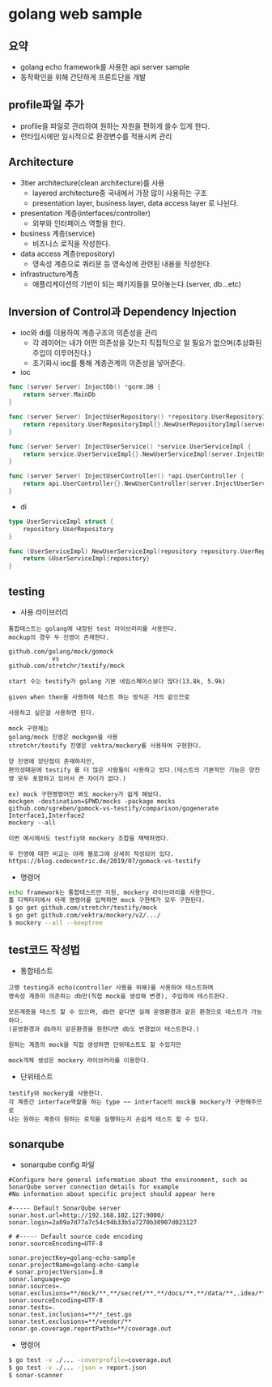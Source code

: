 # golang web sample
## 요약
- golang echo framework를 사용한 api server sample
- 동작확인을 위해 간단하게 프론트단을 개발


## profile파일 추가
- profile을 파일로 관리하여 원하는 자원을 편하게 쓸수 있게 한다.
- 런타임시에만 일시적으로 환경변수를 적용시켜 관리

## Architecture
- 3tier architecture(clean architecture)를 사용
  - layered architecture중 국내에서 가장 많이 사용하는 구조
  - presentation layer, business layer, data access layer 로 나뉜다.
- presentation 계층(interfaces/controller)
  - 외부와 인터페이스 역할을 한다.
- business 계층(service)
  - 비즈니스 로직을 작성한다.
- data access 계층(repository)
  - 영속성 계층으로 쿼리문 등 영속성에 관련된 내용을 작성한다.
- infrastructure계층
  - 애플리케이션의 기반이 되는 패키지들을 모아놓는다.(server, db...etc)

## Inversion of Control과 Dependency Injection
- ioc와 di를 이용하여 계층구조의 의존성을 관리
    - 각 레이어는 내가 어떤 의존성을 갖는지 직접적으로 알 필요가 없으며(추상화된 주입이 이루어진다.)
    - 초기화시 ioc를 통해 계층관계의 의존성을 넣어준다.
- ioc
``` go
func (server Server) InjectDb() *gorm.DB {
	return server.MainDb
}

func (server Server) InjectUserRepository() *repository.UserRepositoryImpl {
	return repository.UserRepositoryImpl{}.NewUserRepositoryImpl(server.InjectDb())
}

func (server Server) InjectUserService() *service.UserServiceImpl {
	return service.UserServiceImpl{}.NewUserServiceImpl(server.InjectUserRepository())
}

func (server Server) InjectUserController() *api.UserController {
	return api.UserController{}.NewUserController(server.InjectUserService())
}

```
- di
```go
type UserServiceImpl struct {
	repository.UserRepository
}

func (UserServiceImpl) NewUserServiceImpl(repository repository.UserRepository) *UserServiceImpl {
	return &UserServiceImpl{repository}
}
```

## testing
- 사용 라이브러리
```
통합테스트는 golang에 내장된 test 라이브러리를 사용한다.
mockup의 경우 두 진영이 존재한다.

github.com/golang/mock/gomock
            vs
github.com/stretchr/testify/mock

start 수는 testify가 golang 기본 네임스페이스보다 많다(13.8k, 5.9k)

given when then을 사용하여 테스트 하는 방식은 거의 같으므로 

사용하고 싶은걸 사용하면 된다.

mock 구현체는  
golang/mock 진영은 mockgen을 사용
stretchr/testify 진영은 vektra/mockery를 사용하여 구현한다.

양 진영에 장단점이 존재하지만,
편의성때문에 testify 를 더 많은 사람들이 사용하고 있다.(테스트의 기본적인 기능은 양진영 모두 포함하고 있어서 큰 차이가 없다.)

ex) mock 구현명령어만 봐도 mockery가 쉽게 해놨다.
mockgen -destination=$PWD/mocks -package mocks github.com/sgreben/gomock-vs-testify/comparison/gogenerate Interface1,Interface2
mockery --all

이번 예시에서도 testfiy와 mockery 조합을 채택하였다.

두 진영에 대한 비교는 아래 블로그에 상세히 작성되어 있다.
https://blog.codecentric.de/2019/07/gomock-vs-testify
```

- 명령어
```bash
echo framework는 통합테스트만 지원, mockery 라이브러리를 사용한다. 
홈 디렉터리에서 아래 명령어를 입력하면 mock 구현체가 모두 구현된다.
$ go get github.com/stretchr/testify/mock
$ go get github.com/vektra/mockery/v2/.../
$ mockery --all --keeptree
```
## test코드 작성법
- 통합테스트
```
고랭 testing과 echo(controller 사용을 위해)를 사용하여 테스트하며
영속성 계층이 의존하는 db만(직접 mock을 생성해 변경), 주입하여 테스트한다.

모든계층을 테스트 할 수 있으며, db만 같다면 실제 운영환경과 같은 환경으로 테스트가 가능하다.
(운영환경과 db까지 같은환경을 원한다면 db도 변경없이 테스트한다.)

원하는 계층의 mock을 직접 생성하면 단위테스트도 할 수있지만
 
mock객체 생성은 mockery 라이브러리를 이용한다. 
```

- 단위테스트
```
testify와 mockery를 사용한다.
각 계층간 interface역할을 하는 type ~~ interface의 mock을 mockery가 구현해주므로
나는 원하는 계층이 원하는 로직을 실행하는지 손쉽게 테스트 할 수 있다.
```


## sonarqube
- sonarqube config 파일
```
#Configure here general information about the environment, such as SonarQube server connection details for example
#No information about specific project should appear here

#----- Default SonarQube server
sonar.host.url=http://192.168.102.127:9000/
sonar.login=2a09a7d77a7c54c94b33b5a7270b30907d023127

# #----- Default source code encoding
sonar.sourceEncoding=UTF-8

sonar.projectKey=golang-echo-sample
sonar.projectName=golang-echo-sample
# sonar.projectVersion=1.0
sonar.language=go
sonar.sources=.
sonar.exclusions=**/mock/**,**/secret/**,**/docs/**,**/data/**,.idea/**,**/vendor/**
sonar.sourceEncoding=UTF-8
sonar.tests=.
sonar.test.inclusions=**/*_test.go
sonar.test.exclusions=**/vendor/**
sonar.go.coverage.reportPaths=**/coverage.out
```
- 명령어
```bash
$ go test -v ./... -coverprofile=coverage.out
$ go test -v ./... -json > report.json
$ sonar-scanner
```
